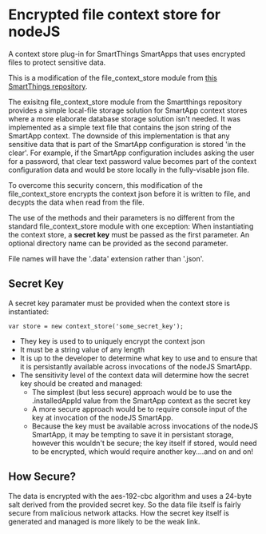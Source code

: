 # Encrypted file context store for nodeJS
A context store plug-in for SmartThings SmartApps that uses encrypted files to protect sensitive data.

This is a modification of the file_context_store module from [this SmartThings repository](https://github.com/SmartThingsCommunity/file-context-store-nodejs).

The exisitng file_context_store module from the Smartthings repository provides a simple local-file storage solution for SmartApp context stores where a more elaborate database storage solution isn't needed.  It was implemented as a simple text file that contains the json string of the SmartApp context.  The downside of this implementation is that any sensitive data that is part of the SmartApp configuration is stored 'in the clear'.  For example, if the SmartApp configuration includes asking the user for a password, that clear text password value becomes part of the context configuration data and would be store locally in the fully-visable json file.

To overcome this security concern, this modification of the file_context_store encrypts the context json before it is written to file, and decypts the data when read from the file.

The use of the methods and their parameters is no different from the standard file_context_store module with one exception:
When instantiating the context store, a **secret key** must be passed as the first parameter. An optional directory name can be provided as the second parameter.  

File names will have the '.data' extension rather than '.json'.

## Secret Key
A secret key paramater must be provided when the context store is instantiated:
```
var store = new context_store('some_secret_key');
```
- They key is used to to uniquely encrypt the context json
- It must be a string value of any length
- It is up to the developer to determine what key to use and to ensure that it is persistantly available across invocations of the nodeJS SmartApp.
- The sensitivity level of the context data will determine how the secret key should be created and managed:
  - The simplest (but less secure) approach would be to use the .installedAppId value from the SmartApp context as the secret key
  - A more secure approach would be to require console input of the key at invocation of the nodeJS SmartApp.
  - Because the key must be available across invocations of the nodeJS SmartApp, it may be tempting to save it in persistant storage, however this wouldn't be secure; the key itself if stored, would need to be encrypted, which would require another key....and on and on!
  
## How Secure?
The data is encrypted with the aes-192-cbc algorithm and uses a 24-byte salt derived from the provided secret key.  So the data file itself is fairly secure from malicious network attacks.  How the secret key itself is generated and managed is more likely to be the weak link.
